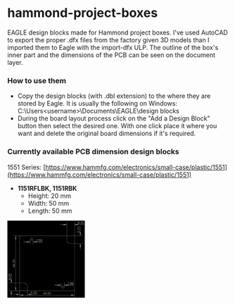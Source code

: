 # hammond-project-boxes

EAGLE design blocks made for Hammond project boxes. I've used AutoCAD to export the proper .dfx files from the factory given 3D models than I imported them to Eagle with the import-dfx ULP. The outline of the box's inner part and the dimensions of the PCB can be seen on the document layer.

### How to use them
* Copy the design blocks (with .dbl extension) to the where they are stored by Eagle. It is usually the following on Windows: C:\Users\<username>\Documents\EAGLE\design blocks
* During the board layout process click on the "Add a Design Block" button then select the desired one. With one click place it where you want and delete the original board dimensions if it's required.

### Currently available PCB dimension design blocks
1551 Series: [https://www.hammfg.com/electronics/small-case/plastic/1551](https://www.hammfg.com/electronics/small-case/plastic/1551)
* **1151RFLBK, 1151RBK**
  * Height: 20 mm
  * Width: 50 mm
  * Length: 50 mm

<img align="center" width="35%" src="1551Series/50x50x20mm/ver2.png">
